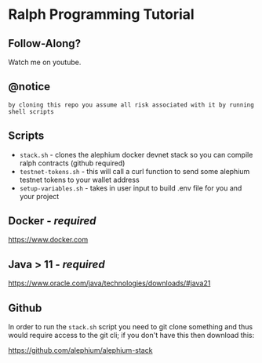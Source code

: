 # Ralph Programming Tutorial

## Follow-Along?

Watch me on youtube.

## @notice
`by cloning this repo you assume all risk associated with it by running shell scripts`

## Scripts

- `stack.sh` - clones the alephium docker devnet stack so you can compile ralph contracts (github required) </br>
- `testnet-tokens.sh` - this will call a curl function to send some alephium testnet tokens to your wallet address </br>
- `setup-variables.sh` - takes in user input to build .env file for you and your project </br>

## Docker - *required*

https://www.docker.com

## Java > 11 - *required* 

https://www.oracle.com/java/technologies/downloads/#java21

## Github

In order to run the `stack.sh` script you need to git clone something and thus would require access to the git cli; if you don't have this then download this:

https://github.com/alephium/alephium-stack



